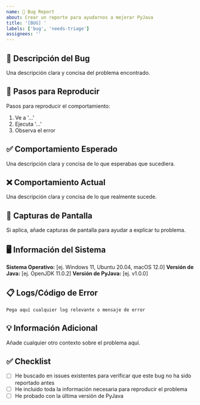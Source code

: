 ```yaml
---
name: 🐛 Bug Report
about: Crear un reporte para ayudarnos a mejorar PyJava
title: '[BUG] '
labels: ['bug', 'needs-triage']
assignees: ''
---
```


## 🐛 Descripción del Bug
Una descripción clara y concisa del problema encontrado.

## 🔄 Pasos para Reproducir
Pasos para reproducir el comportamiento:
1. Ve a '...'
2. Ejecuta '...'
3. Observa el error

## ✅ Comportamiento Esperado
Una descripción clara y concisa de lo que esperabas que sucediera.

## ❌ Comportamiento Actual
Una descripción clara y concisa de lo que realmente sucede.

## 📸 Capturas de Pantalla
Si aplica, añade capturas de pantalla para ayudar a explicar tu problema.

## 🖥️ Información del Sistema
**Sistema Operativo:** [ej. Windows 11, Ubuntu 20.04, macOS 12.0]
**Versión de Java:** [ej. OpenJDK 11.0.2]
**Versión de PyJava:** [ej. v1.0.0]

## 📋 Logs/Código de Error
```
Pega aquí cualquier log relevante o mensaje de error
```

## 💡 Información Adicional
Añade cualquier otro contexto sobre el problema aquí.

## ✅ Checklist
- [ ] He buscado en issues existentes para verificar que este bug no ha sido reportado antes
- [ ] He incluido toda la información necesaria para reproducir el problema
- [ ] He probado con la última versión de PyJava